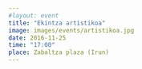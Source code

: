 ```yaml
---
#layout: event
title: "Ekintza artistikoa"
image: images/events/artistikoa.jpg
date: 2016-11-25
time: "17:00"
place: Zabaltza plaza (Irun)
---
```

